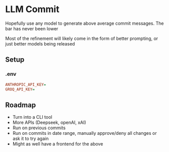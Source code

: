 # LLM Commit

Hopefully use any model to generate above average commit messages. The bar has never been lower

Most of the refinement will likely come in the form of better prompting, or just better models being released

## Setup

### .env

```ini
ANTHROPIC_API_KEY=
GROQ_API_KEY=
```

## Roadmap

- Turn into a CLI tool
- More APIs (Deepseek, openAI, xAI)
- Run on previous commits
- Run on commits in date range, manually approve/deny all changes or ask it to try again
- Might as well have a frontend for the above
